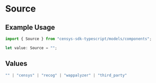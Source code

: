 # Source

## Example Usage

```typescript
import { Source } from "censys-sdk-typescript/models/components";

let value: Source = "";
```

## Values

```typescript
"" | "censys" | "recog" | "wappalyzer" | "third_party"
```
